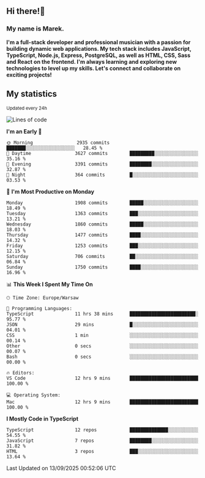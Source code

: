 ## Hi there!👋 ##
### My name is Marek. ###

**I'm a full-stack developer and professional musician with a passion for building dynamic web applications. My tech stack includes JavaScript, TypeScript, Node.js, Express, PostgreSQL, as well as HTML, CSS, Sass and React on the frontend. I'm always learning and exploring new technologies to level up my skills. Let's connect and collaborate on exciting projects!**

## My statistics ##
<sub>Updated every 24h</sub>
<!--START_SECTION:waka-->
![Lines of code](https://img.shields.io/badge/From%20Hello%20World%20I%27ve%20Written-1.4%20million%20lines%20of%20code-blue)

**I'm an Early 🐤** 

```text
🌞 Morning                2935 commits        ███████░░░░░░░░░░░░░░░░░░   28.45 % 
🌆 Daytime                3627 commits        █████████░░░░░░░░░░░░░░░░   35.16 % 
🌃 Evening                3391 commits        ████████░░░░░░░░░░░░░░░░░   32.87 % 
🌙 Night                  364 commits         █░░░░░░░░░░░░░░░░░░░░░░░░   03.53 % 
```
📅 **I'm Most Productive on Monday** 

```text
Monday                   1908 commits        █████░░░░░░░░░░░░░░░░░░░░   18.49 % 
Tuesday                  1363 commits        ███░░░░░░░░░░░░░░░░░░░░░░   13.21 % 
Wednesday                1860 commits        █████░░░░░░░░░░░░░░░░░░░░   18.03 % 
Thursday                 1477 commits        ████░░░░░░░░░░░░░░░░░░░░░   14.32 % 
Friday                   1253 commits        ███░░░░░░░░░░░░░░░░░░░░░░   12.15 % 
Saturday                 706 commits         ██░░░░░░░░░░░░░░░░░░░░░░░   06.84 % 
Sunday                   1750 commits        ████░░░░░░░░░░░░░░░░░░░░░   16.96 % 
```


📊 **This Week I Spent My Time On** 

```text
🕑︎ Time Zone: Europe/Warsaw

💬 Programming Languages: 
TypeScript               11 hrs 38 mins      ████████████████████████░   95.77 % 
JSON                     29 mins             █░░░░░░░░░░░░░░░░░░░░░░░░   04.01 % 
CSS                      1 min               ░░░░░░░░░░░░░░░░░░░░░░░░░   00.14 % 
Other                    0 secs              ░░░░░░░░░░░░░░░░░░░░░░░░░   00.07 % 
Bash                     0 secs              ░░░░░░░░░░░░░░░░░░░░░░░░░   00.00 % 

🔥 Editors: 
VS Code                  12 hrs 9 mins       █████████████████████████   100.00 % 

💻 Operating System: 
Mac                      12 hrs 9 mins       █████████████████████████   100.00 % 
```

**I Mostly Code in TypeScript** 

```text
TypeScript               12 repos            ██████████████░░░░░░░░░░░   54.55 % 
JavaScript               7 repos             ████████░░░░░░░░░░░░░░░░░   31.82 % 
HTML                     3 repos             ███░░░░░░░░░░░░░░░░░░░░░░   13.64 % 
```




 Last Updated on 13/09/2025 00:52:06 UTC
<!--END_SECTION:waka-->

<!--
**MarekSax/MarekSax** is a ✨ _special_ ✨ repository because its `README.md` (this file) appears on your GitHub profile.

Here are some ideas to get you started:

- 🔭 I’m currently working on ...
- 🌱 I’m currently learning ...
- 👯 I’m looking to collaborate on ...
- 🤔 I’m looking for help with ...
- 💬 Ask me about ...
- 📫 How to reach me: ...
- 😄 Pronouns: ...
- ⚡ Fun fact: ...
-->
